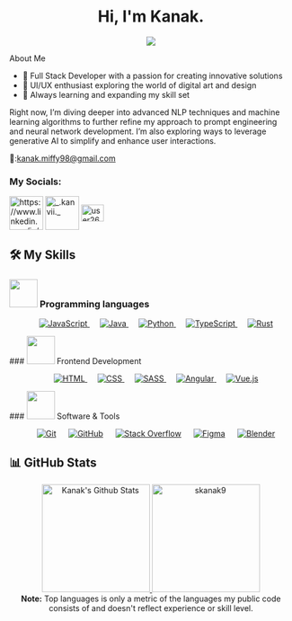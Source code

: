 <h1 align="center">Hi, I'm Kanak.</h1>
<p align="center">
  <a href="https://github.com/DenverCoder1/readme-typing-svg"><img src="https://readme-typing-svg.herokuapp.com?font=Time+New+Roman&color=%23C8BE25&size=25&center=true&vCenter=true&width=600&height=100&lines=Full+Stack++Developer;Ui/UX+Enthusiast;QA+Engineer"></a>
</p>
About Me

- 🚀 Full Stack Developer with a passion for creating innovative solutions
- 🎨 UI/UX enthusiast exploring the world of digital art and design
- 🌱 Always learning and expanding my skill set

Right now, I’m diving deeper into advanced NLP techniques and machine learning algorithms to further refine my approach to prompt engineering and neural network development. I’m also exploring ways to leverage generative AI to simplify and enhance user interactions.

📩:kanak.miffy98@gmail.com
<h3 align="left">My Socials:</h3>
<p align="left">
<a href="https://linkedin.com/in/https://www.linkedin.com/in/kanak0983/" target="blank"><img align="center" src="https://user-images.githubusercontent.com/74038190/235294012-0a55e343-37ad-4b0f-924f-c8431d9d2483.gif" alt="https://www.linkedin.com/in/kanak0983/" height="60" width="60" /></a>
<a href="https://instagram.com/_.kanvii._" target="blank"><img align="center" src="https://user-images.githubusercontent.com/74038190/235294013-a33e5c43-a01c-43f6-b44d-a406d8b4ab75.gif" alt="_.kanvii._" height="60" width="60" /></a>
<a href="https://leetcode.com/u/kanak_0908/" target="blank"><img align="center" src="https://raw.githubusercontent.com/rahuldkjain/github-profile-readme-generator/master/src/images/icons/Social/leet-code.svg" alt="user2608ck" height="30" width="40" /></a>

</p>


## 🛠️ My Skills

### <picture> <img src = "https://github.com/7oSkaaa/7oSkaaa/blob/main/Images/Programming_Languages.gif?raw=true" width = 50px>  </picture> Programming languages

<p align="center"> 
  &emsp;
  <a href="https://developer.mozilla.org/en-US/docs/Web/JavaScript" target="_blank"> 
     <img alt="JavaScript" src="https://img.shields.io/badge/JavaScript%20-%23F7DF1E.svg?style=plastic&logo=javascript&logoColor=black">
   </a>
  &emsp;
  <a href="https://www.java.com" target="_blank"> 
    <img alt="Java" src="https://img.shields.io/badge/Java-%23007396.svg?style=plastic&logo=java&logoColor=white">
  </a>
  &emsp;
   <a href="https://www.python.org" target="_blank">
    <img alt="Python" src="https://img.shields.io/badge/Python%20-%2314354C.svg?style=plastic&logo=python&logoColor=white">
  </a>
  &emsp;
  <a href="https://www.typescriptlang.org/" target="_blank"> 
    <img alt="TypeScript" src="https://img.shields.io/badge/TypeScript%20-%23007ACC.svg?style=plastic&logo=typescript&logoColor=white">
  </a>
  &emsp;
  <a href="https://www.rust-lang.org/" target="_blank"> 
    <img alt="Rust" src="https://img.shields.io/badge/Rust%20-%23000000.svg?style=plastic&logo=rust&logoColor=white">
  </a>
</p>

###<picture> <img src = "https://github.com/7oSkaaa/7oSkaaa/blob/main/Images/Front_End.gif?raw=true" width = 50px>  </picture> Frontend Development
<p align="center"> 
  &emsp; 
  <a href="https://www.w3.org/html/" target="_blank"> 
   <img alt="HTML" src="https://img.shields.io/badge/HTML5%20-%23E34F26.svg?style=plastic&logo=html5&logoColor=white">
  </a>   
  &emsp;
  <a href="https://www.w3schools.com/css/" target="_blank">
    <img alt="CSS" src="https://img.shields.io/badge/CSS%20-%231572B6.svg?style=plastic&logo=css3&logoColor=white">
  </a> 
  &emsp;
  <a href="https://www.w3schools.com/sass/" target="_blank">
    <img alt="SASS" src="https://img.shields.io/badge/SASS%20-%23CC6699.svg?style=plastic&logo=sass&logoColor=white">
  </a>
  &emsp;
  <a href="https://angular.io/" target="_blank">
    <img alt="Angular" src="https://img.shields.io/badge/Angular%20-%23DD0031.svg?style=plastic&logo=angular&logoColor=white">
  </a>
  &emsp;
  <a href="https://vuejs.org/" target="_blank">
    <img alt="Vue.js" src="https://img.shields.io/badge/Vue.js%20-%234FC08D.svg?style=plastic&logo=vue.js&logoColor=white">
  </a>
</p>

###<picture> <img src = "https://github.com/7oSkaaa/7oSkaaa/blob/main/Images/Software_Tools.gif?raw=true" width = 50px>  </picture> Software & Tools
<p align="center">
  &emsp;
    <a href="#"><img alt="Git" src="https://img.shields.io/badge/Git%20-%23F05033.svg?style=plastic&logo=git&logoColor=white"></a>
  &emsp;
    <a href="#"><img alt="GitHub" src="https://img.shields.io/badge/github-%23181717.svg?style=plastic&logo=github&logoColor=white"></a>
  &emsp;
    <a href="#"><img alt="Stack Overflow" src="https://img.shields.io/badge/-Stack%20Overflow-FE7A16?style=plastic&logo=stack-overflow&logoColor=white"></a>
  &emsp;
    <a href="#"><img alt="Figma" src="https://img.shields.io/badge/figma-%23F24E1E.svg?style=plastic&logo=figma&logoColor=white"></a>
  &emsp;
    <a href="#"><img alt="Blender" src="https://img.shields.io/badge/blender-%23F5792A.svg?style=plastic&logo=blender&logoColor=white"></a>
</p>


## 📊 GitHub Stats

<p align="center">
    <a href="https://github.com/anuraghazra/github-readme-stats">
        <img alt="Kanak's Github Stats" src="https://github-readme-stats.vercel.app/api?username=skanak9&show_icons=true&count_private=true&theme=algolia" height="192px"/>
    </a>
    <img src="https://github-readme-stats.vercel.app/api/top-langs?username=skanak9&langs_count=10&show_icons=true&locale=en&layout=compact&theme=algolia" alt="skanak9" height="192px"/>
    <br/>
    <b>Note:</b> Top languages is only a metric of the languages my public code consists of and doesn't reflect experience or skill level.
</p>





